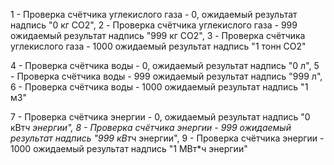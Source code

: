 1 - Проверка счётчика углекислого газа - 0, ожидаемый результат надпись "0 кг CO2",
2 - Проверка счётчика углекислого газа - 999 ожидаемый результат надпись "999 кг CO2",
3 - Проверка счётчика углекислого газа - 1000 ожидаемый результат надпись "1 тонн CO2"

4 - Проверка счётчика воды - 0, ожидаемый результат надпись "0 л",
5 - Проверка счётчика воды - 999 ожидаемый результат надпись "999 л",
6 - Проверка счётчика воды - 1000 ожидаемый результат надпись "1 м3"


7 - Проверка счётчика энергии - 0, ожидаемый результат надпись "0 кВт*ч энергии",
8 - Проверка счётчика энергии - 999 ожидаемый результат надпись "999 кВт*ч энергии",
9 - Проверка счётчика энергии - 1000 ожидаемый результат надпись "1 МВт*ч энергии"
